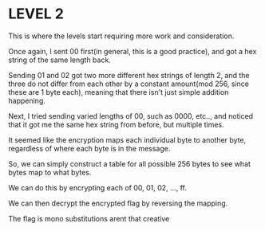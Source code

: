 # LEVEL 2

This is where the levels start requiring more work and consideration. 

Once again, I sent 00 first(in general, this is a good practice), and got a hex string of the same length back. 

Sending 01 and 02 got two more different hex strings of length 2, and the three do not differ from each other by a constant amount(mod 256, since these are 1 byte each), meaning that there isn't just simple addition happening.

Next, I tried sending varied lengths of 00, such as 0000, etc.., and noticed that it got me the same hex string from before, but multiple times. 

It seemed like the encryption maps each individual byte to another byte, regardless of where each byte is in the message. 

So, we can simply construct a table for all possible 256 bytes to see what bytes map to what bytes. 

We can do this by encrypting each of 00, 01, 02, ..., ff. 

We can then decrypt the encrypted flag by reversing the mapping.

The flag is mono substitutions arent that creative
